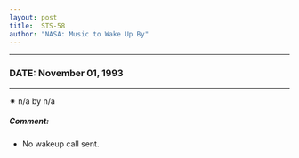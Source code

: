 ```yaml
---
layout: post
title:  STS-58
author: "NASA: Music to Wake Up By"
---
```


----
### DATE: November 01, 1993
----
✷ n/a by n/a

##### Comment:
* No wakeup call sent.
